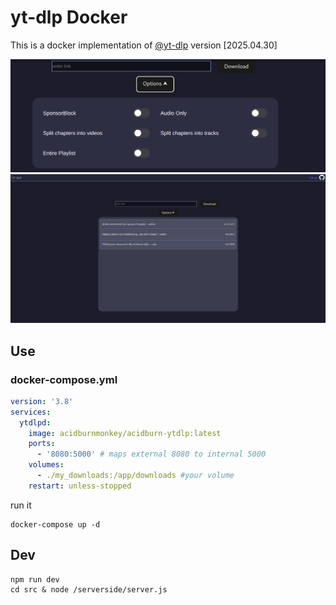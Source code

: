 # yt-dlp Docker

This is a docker implementation of [@yt-dlp](https://github.com/yt-dlp/yt-dlp) version [2025.04.30]

![](./repo/1img.png)
![](./repo/2img.png)

## Use

### docker-compose.yml

```yml
version: '3.8'
services:
  ytdlpd:
    image: acidburnmonkey/acidburn-ytdlp:latest
    ports:
      - '8080:5000' # maps external 8080 to internal 5000
    volumes:
      - ./my_downloads:/app/downloads #your volume
    restart: unless-stopped
```

run it

```
docker-compose up -d
```

## Dev

```
npm run dev
cd src & node /serverside/server.js
```
